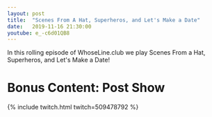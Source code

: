 ```yaml
---
layout: post
title:  "Scenes From A Hat, Superheros, and Let's Make a Date"
date:   2019-11-16 21:30:00
youtube: e_-c6d01QB8
---
```


In this rolling episode of WhoseLine.club we play Scenes From a Hat, Superheros, and Let's Make a Date!

# Bonus Content: Post Show
{% include twitch.html twitch=509478792 %}